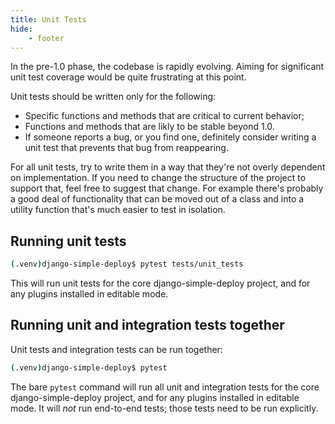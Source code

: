 ```yaml
---
title: Unit Tests
hide:
    - footer
---
```


In the pre-1.0 phase, the codebase is rapidly evolving. Aiming for significant unit test coverage would be quite frustrating at this point.

Unit tests should be written only for the following:

- Specific functions and methods that are critical to current behavior;
- Functions and methods that are likly to be stable beyond 1.0.
- If someone reports a bug, or you find one, definitely consider writing a unit test that prevents that bug from reappearing.

For all unit tests, try to write them in a way that they're not overly dependent on implementation. If you need to change the structure of the project to support that, feel free to suggest that change. For example there's probably a good deal of functionality that can be moved out of a class and into a utility function that's much easier to test in isolation.

Running unit tests
---

```sh
(.venv)django-simple-deploy$ pytest tests/unit_tests
```

This will run unit tests for the core django-simple-deploy project, and for any plugins installed in editable mode.

Running unit and integration tests together
---

Unit tests and integration tests can be run together:

```sh
(.venv)django-simple-deploy$ pytest
```

The bare `pytest` command will run all unit and integration tests for the core django-simple-deploy project, and for any plugins installed in editable mode. It will *not* run end-to-end tests; those tests need to be run explicitly.